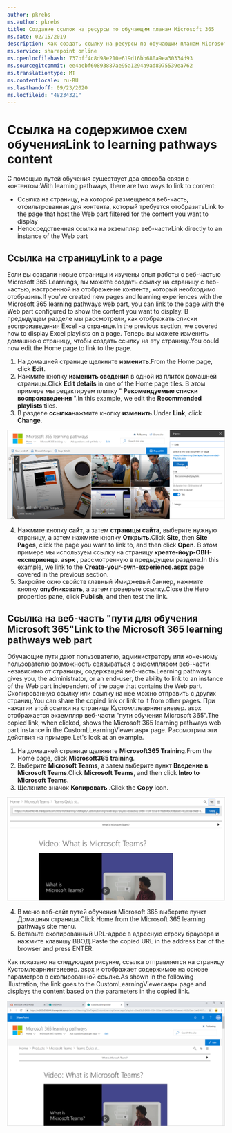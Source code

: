 ```yaml
---
author: pkrebs
ms.author: pkrebs
title: Создание ссылок на ресурсы по обучающим планам Microsoft 365
ms.date: 02/15/2019
description: Как создать ссылку на ресурсы по обучающим планам Microsoft 365
ms.service: sharepoint online
ms.openlocfilehash: 737bff4c8d98e210e619d16bb680a9ea30334d93
ms.sourcegitcommit: ee4aebf60893887ae95a1294a9ad8975539ea762
ms.translationtype: MT
ms.contentlocale: ru-RU
ms.lasthandoff: 09/23/2020
ms.locfileid: "48234321"
---
```

# <a name="link-to-learning-pathways-content"></a><span data-ttu-id="f8ecc-103">Ссылка на содержимое схем обучения</span><span class="sxs-lookup"><span data-stu-id="f8ecc-103">Link to learning pathways content</span></span>

<span data-ttu-id="f8ecc-104">С помощью путей обучения существует два способа связи с контентом:</span><span class="sxs-lookup"><span data-stu-id="f8ecc-104">With learning pathways, there are two ways to link to content:</span></span>

- <span data-ttu-id="f8ecc-105">Ссылка на страницу, на которой размещается веб-часть, отфильтрованная для контента, который требуется отобразить</span><span class="sxs-lookup"><span data-stu-id="f8ecc-105">Link to the page that host the Web part filtered for the content you want to display</span></span> 
- <span data-ttu-id="f8ecc-106">Непосредственная ссылка на экземпляр веб-части</span><span class="sxs-lookup"><span data-stu-id="f8ecc-106">Link directly to an instance of the Web part</span></span>

## <a name="link-to-a-page"></a><span data-ttu-id="f8ecc-107">Ссылка на страницу</span><span class="sxs-lookup"><span data-stu-id="f8ecc-107">Link to a page</span></span>

<span data-ttu-id="f8ecc-108">Если вы создали новые страницы и изучены опыт работы с веб-частью Microsoft 365 Learnings, вы можете создать ссылку на страницу с веб-частью, настроенной на отображение контента, который необходимо отобразить.</span><span class="sxs-lookup"><span data-stu-id="f8ecc-108">If you've created new pages and learning experiences with the Microsoft 365 learning pathways web part, you can link to the page with the Web part configured to show the content you want to display.</span></span> <span data-ttu-id="f8ecc-109">В предыдущем разделе мы рассмотрели, как отображать списки воспроизведения Excel на странице.</span><span class="sxs-lookup"><span data-stu-id="f8ecc-109">In the previous section, we covered how to display Excel playlists on a page.</span></span> <span data-ttu-id="f8ecc-110">Теперь вы можете изменить домашнюю страницу, чтобы создать ссылку на эту страницу.</span><span class="sxs-lookup"><span data-stu-id="f8ecc-110">You could now edit the Home page to link to the page.</span></span> 

1. <span data-ttu-id="f8ecc-111">На домашней странице щелкните **изменить**.</span><span class="sxs-lookup"><span data-stu-id="f8ecc-111">From the Home page, click **Edit**.</span></span>
2. <span data-ttu-id="f8ecc-112">Нажмите кнопку **изменить сведения** в одной из плиток домашней страницы.</span><span class="sxs-lookup"><span data-stu-id="f8ecc-112">Click **Edit details** in one of the Home page tiles.</span></span> <span data-ttu-id="f8ecc-113">В этом примере мы редактируем плитку " **Рекомендуемые списки воспроизведения** ".</span><span class="sxs-lookup"><span data-stu-id="f8ecc-113">In this example, we edit the **Recommended playlists** tiles.</span></span>
3. <span data-ttu-id="f8ecc-114">В разделе **ссылка**нажмите кнопку **изменить**.</span><span class="sxs-lookup"><span data-stu-id="f8ecc-114">Under **Link**, click **Change**.</span></span>

![cg-linktopage.png](media/cg-linktopage.png)

4. <span data-ttu-id="f8ecc-116">Нажмите кнопку **сайт**, а затем **страницы сайта**, выберите нужную страницу, а затем нажмите кнопку **Открыть**.</span><span class="sxs-lookup"><span data-stu-id="f8ecc-116">Click **Site**, then **Site Pages**, click the page you want to link to, and then click **Open**.</span></span> <span data-ttu-id="f8ecc-117">В этом примере мы используем ссылку на страницу **креате-йоур-ОВН-експериенце. aspx** , рассмотренную в предыдущем разделе.</span><span class="sxs-lookup"><span data-stu-id="f8ecc-117">In this example, we link to the **Create-your-own-experience.aspx** page covered in the previous section.</span></span>
5. <span data-ttu-id="f8ecc-118">Закройте окно свойств главный Имиджевый баннер, нажмите кнопку **опубликовать**, а затем проверьте ссылку.</span><span class="sxs-lookup"><span data-stu-id="f8ecc-118">Close the Hero properties pane, click **Publish**, and then test the link.</span></span> 

## <a name="link-to-the-microsoft-365-learning-pathways-web-part"></a><span data-ttu-id="f8ecc-119">Ссылка на веб-часть "пути для обучения Microsoft 365"</span><span class="sxs-lookup"><span data-stu-id="f8ecc-119">Link to the Microsoft 365 learning pathways web part</span></span>
<span data-ttu-id="f8ecc-120">Обучающие пути дают пользователю, администратору или конечному пользователю возможность связываться с экземпляром веб-части независимо от страницы, содержащей веб-часть.</span><span class="sxs-lookup"><span data-stu-id="f8ecc-120">Learning pathways gives you, the administrator, or an end-user, the ability to link to an instance of the Web part independent of the page that contains the Web part.</span></span> <span data-ttu-id="f8ecc-121">Скопированную ссылку или ссылку на нее можно отправить с других страниц.</span><span class="sxs-lookup"><span data-stu-id="f8ecc-121">You can share the copied link or link to it from other pages.</span></span> <span data-ttu-id="f8ecc-122">При нажатии этой ссылки на странице Кустомллеарнингвиевер. aspx отображается экземпляр веб-части "пути обучения Microsoft 365".</span><span class="sxs-lookup"><span data-stu-id="f8ecc-122">The copied link, when clicked, shows the Microsoft 365 learning pathways web part instance in the CustomLLearningViewer.aspx page.</span></span> <span data-ttu-id="f8ecc-123">Рассмотрим эти действия на примере.</span><span class="sxs-lookup"><span data-stu-id="f8ecc-123">Let's look at an example.</span></span> 

1. <span data-ttu-id="f8ecc-124">На домашней странице щелкните **Microsoft365 Training**.</span><span class="sxs-lookup"><span data-stu-id="f8ecc-124">From the Home page, click **Microsoft365 training**.</span></span>
2. <span data-ttu-id="f8ecc-125">Выберите **Microsoft Teams**, а затем выберите пункт **Введение в Microsoft Teams**.</span><span class="sxs-lookup"><span data-stu-id="f8ecc-125">Click **Microsoft Teams**, and then click **Intro to Microsoft Teams**.</span></span>
3. <span data-ttu-id="f8ecc-126">Щелкните значок **Копировать** .</span><span class="sxs-lookup"><span data-stu-id="f8ecc-126">Click the **Copy** icon.</span></span>

![cg-linktowebpart.png](media/cg-linktowebpart.png)

4. <span data-ttu-id="f8ecc-128">В меню веб-сайт путей обучения Microsoft 365 выберите пункт Домашняя страница.</span><span class="sxs-lookup"><span data-stu-id="f8ecc-128">Click Home from the Microsoft 365 learning pathways site menu.</span></span>
5. <span data-ttu-id="f8ecc-129">Вставьте скопированный URL-адрес в адресную строку браузера и нажмите клавишу ВВОД.</span><span class="sxs-lookup"><span data-stu-id="f8ecc-129">Paste the copied URL in the address bar of the browser and press ENTER.</span></span> 

<span data-ttu-id="f8ecc-130">Как показано на следующем рисунке, ссылка отправляется на страницу Кустомлеарнингвиевер. aspx и отображает содержимое на основе параметров в скопированной ссылке.</span><span class="sxs-lookup"><span data-stu-id="f8ecc-130">As shown in the following illustration, the link goes to the CustomLearningViewer.aspx page and displays the content based on the parameters in the copied link.</span></span> 

![cg-linktowebpartviewer.png](media/cg-linktowebpartviewer.png)

